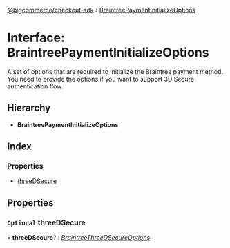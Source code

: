 [@bigcommerce/checkout-sdk](../README.md) › [BraintreePaymentInitializeOptions](braintreepaymentinitializeoptions.md)

# Interface: BraintreePaymentInitializeOptions

A set of options that are required to initialize the Braintree payment
method. You need to provide the options if you want to support 3D Secure
authentication flow.

## Hierarchy

* **BraintreePaymentInitializeOptions**

## Index

### Properties

* [threeDSecure](braintreepaymentinitializeoptions.md#optional-threedsecure)

## Properties

### `Optional` threeDSecure

• **threeDSecure**? : *[BraintreeThreeDSecureOptions](braintreethreedsecureoptions.md)*
